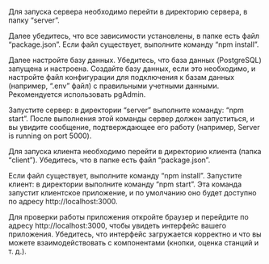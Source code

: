 Для запуска сервера необходимо перейти в директорию сервера, в папку “server”. 

Далее убедитесь, что все зависимости установлены, в папке есть файл “package.json”. Если файл существует, выполните команду “npm install”.

Далее настройте базу данных. Убедитесь, что база данных (PostgreSQL) запущена и настроена. Создайте базу данных, если это необходимо, и настройте файл конфигурации для подключения к базам данных (например, “.env” файл) с правильными учетными данными. Рекомендуется использовать pgAdmin.

Запустите сервер: в директории “server” выполните команду: “npm start”. После выполнения этой команды сервер должен запуститься, и вы увидите сообщение, подтверждающее его работу (например, Server is running on port 5000).

Для запуска клиента необходимо перейти в директорию клиента (папка “client”). Убедитесь, что в папке есть файл “package.json”. 

Если файл существует, выполните команду “npm install”. Запустите клиент: в директории выполните команду “npm start”. Эта команда запустит клиентское приложение, и по умолчанию оно будет доступно по адресу http://localhost:3000.

Для проверки работы приложения откройте браузер и перейдите по адресу http://localhost:3000, чтобы увидеть интерфейс вашего приложения. Убедитесь, что интерфейс загружается корректно и что вы можете взаимодействовать с компонентами (кнопки, оценка станций и т. д.).
